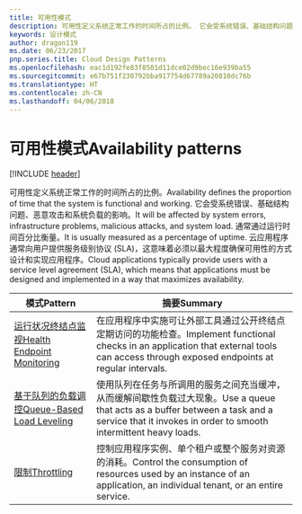 ```yaml
---
title: 可用性模式
description: 可用性定义系统正常工作的时间所占的比例。 它会受系统错误、基础结构问题、恶意攻击和系统负载的影响。 通常通过运行时间百分比衡量。 云应用程序通常向用户提供服务级别协议 (SLA)，这意味着必须以最大程度确保可用性的方式设计和实现应用程序。
keywords: 设计模式
author: dragon119
ms.date: 06/23/2017
pnp.series.title: Cloud Design Patterns
ms.openlocfilehash: eac1d192fe83f8501d11dce02d9bec16e939ba55
ms.sourcegitcommit: e67b751f230792bba917754d67789a20810dc76b
ms.translationtype: HT
ms.contentlocale: zh-CN
ms.lasthandoff: 04/06/2018
---
```

# <a name="availability-patterns"></a><span data-ttu-id="c6d94-107">可用性模式</span><span class="sxs-lookup"><span data-stu-id="c6d94-107">Availability patterns</span></span>

[!INCLUDE [header](../../_includes/header.md)]

<span data-ttu-id="c6d94-108">可用性定义系统正常工作的时间所占的比例。</span><span class="sxs-lookup"><span data-stu-id="c6d94-108">Availability defines the proportion of time that the system is functional and working.</span></span> <span data-ttu-id="c6d94-109">它会受系统错误、基础结构问题、恶意攻击和系统负载的影响。</span><span class="sxs-lookup"><span data-stu-id="c6d94-109">It will be affected by system errors, infrastructure problems, malicious attacks, and system load.</span></span> <span data-ttu-id="c6d94-110">通常通过运行时间百分比衡量。</span><span class="sxs-lookup"><span data-stu-id="c6d94-110">It is usually measured as a percentage of uptime.</span></span> <span data-ttu-id="c6d94-111">云应用程序通常向用户提供服务级别协议 (SLA)，这意味着必须以最大程度确保可用性的方式设计和实现应用程序。</span><span class="sxs-lookup"><span data-stu-id="c6d94-111">Cloud applications typically provide users with a service level agreement (SLA), which means that applications must be designed and implemented in a way that maximizes availability.</span></span>


|                            <span data-ttu-id="c6d94-112">模式</span><span class="sxs-lookup"><span data-stu-id="c6d94-112">Pattern</span></span>                             |                                                           <span data-ttu-id="c6d94-113">摘要</span><span class="sxs-lookup"><span data-stu-id="c6d94-113">Summary</span></span>                                                            |
|----------------------------------------------------------------|------------------------------------------------------------------------------------------------------------------------------|
| [<span data-ttu-id="c6d94-114">运行状况终结点监视</span><span class="sxs-lookup"><span data-stu-id="c6d94-114">Health Endpoint Monitoring</span></span>](../health-endpoint-monitoring.md) | <span data-ttu-id="c6d94-115">在应用程序中实施可让外部工具通过公开终结点定期访问的功能检查。</span><span class="sxs-lookup"><span data-stu-id="c6d94-115">Implement functional checks in an application that external tools can access through exposed endpoints at regular intervals.</span></span> |
|  [<span data-ttu-id="c6d94-116">基于队列的负载调控</span><span class="sxs-lookup"><span data-stu-id="c6d94-116">Queue-Based Load Leveling</span></span>](../queue-based-load-leveling.md)  | <span data-ttu-id="c6d94-117">使用队列在任务与所调用的服务之间充当缓冲，从而缓解间歇性负载过大现象。</span><span class="sxs-lookup"><span data-stu-id="c6d94-117">Use a queue that acts as a buffer between a task and a service that it invokes in order to smooth intermittent heavy loads.</span></span>  |
|                 [<span data-ttu-id="c6d94-118">限制</span><span class="sxs-lookup"><span data-stu-id="c6d94-118">Throttling</span></span>](../throttling.md)                 |   <span data-ttu-id="c6d94-119">控制应用程序实例、单个租户或整个服务对资源的消耗。</span><span class="sxs-lookup"><span data-stu-id="c6d94-119">Control the consumption of resources used by an instance of an application, an individual tenant, or an entire service.</span></span>    |

